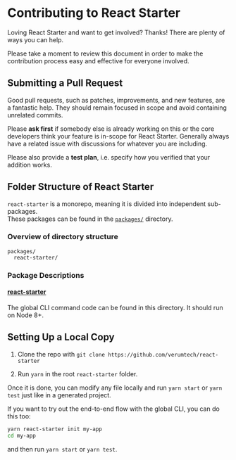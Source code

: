 # Contributing to React Starter

Loving React Starter and want to get involved? Thanks! There are plenty of ways you can help.

Please take a moment to review this document in order to make the contribution process easy and effective for everyone involved.

## Submitting a Pull Request

Good pull requests, such as patches, improvements, and new features, are a fantastic help. They should remain focused in scope and avoid containing unrelated commits.

Please **ask first** if somebody else is already working on this or the core developers think your feature is in-scope for React Starter. Generally always have a related issue with discussions for whatever you are including.

Please also provide a **test plan**, i.e. specify how you verified that your addition works.

## Folder Structure of React Starter

`react-starter` is a monorepo, meaning it is divided into independent sub-packages.<br>
These packages can be found in the [`packages/`](https://github.com/verumtech/react-starter/tree/master/packages) directory.

### Overview of directory structure

```
packages/
  react-starter/
```

### Package Descriptions

#### [react-starter](https://github.com/verumtech/react-starter/tree/master/packages/react-starter)

The global CLI command code can be found in this directory. It should run on Node 8+.

## Setting Up a Local Copy

1. Clone the repo with `git clone https://github.com/verumtech/react-starter`

2. Run `yarn` in the root `react-starter` folder.

Once it is done, you can modify any file locally and run `yarn start` or `yarn test` just like in a generated project.

If you want to try out the end-to-end flow with the global CLI, you can do this too:

```sh
yarn react-starter init my-app
cd my-app
```

and then run `yarn start` or `yarn test`.
